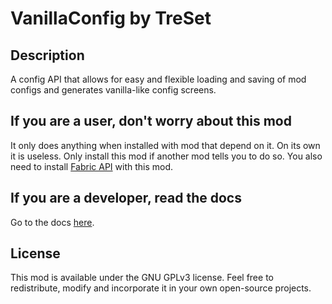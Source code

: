 # VanillaConfig by TreSet

## Description

A config API that allows for easy and flexible loading and saving of mod configs and generates vanilla-like config screens.

## If you are a user, don't worry about this mod

It only does anything when installed with mod that depend on it. On its own it is useless.
Only install this mod if another mod tells you to do so.
You also need to install [Fabric API](https://www.curseforge.com/minecraft/mc-mods/fabric-api) with this mod.

## If you are a developer, read the docs

Go to the docs [here](https://github.com/Tre5et/vanillaconfig/blob/1.18/docs/docs.md).

## License

This mod is available under the GNU GPLv3 license. Feel free to redistribute, modify and incorporate it in your own open-source projects.